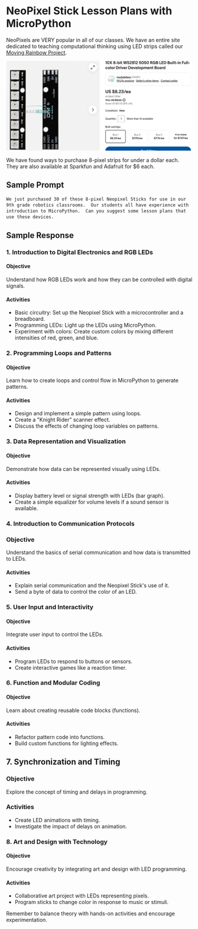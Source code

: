 # NeoPixel Stick Lesson Plans with MicroPython

NeoPixels are VERY popular in all of our classes.  We have
an entire site dedicated to teaching computational thinking
using LED strips called our [Moving Rainbow Project](https://dmccreary.github.io/moving-rainbow/).

![](../img/neopixel-stick.png)

We have found ways to purchase 8-pixel strips for under a dollar each.  They are also available at Sparkfun and Adafruit for $6 each.

## Sample Prompt

```linenums="0"
We just purchased 30 of these 8-pixel Neopixel Sticks for use in our 9th grade robotics classrooms.  Our students all have experience with introduction to MicroPython.  Can you suggest some lesson plans that use these devices. 
```

## Sample Response

### 1. Introduction to Digital Electronics and RGB LEDs
#### Objective
Understand how RGB LEDs work and how they can be controlled with digital signals.

#### Activities
- Basic circuitry: Set up the Neopixel Stick with a microcontroller and a breadboard.
- Programming LEDs: Light up the LEDs using MicroPython.
- Experiment with colors: Create custom colors by mixing different intensities of red, green, and blue.

### 2. Programming Loops and Patterns
#### Objective
Learn how to create loops and control flow in MicroPython to generate patterns.

#### Activities
- Design and implement a simple pattern using loops.
- Create a "Knight Rider" scanner effect.
- Discuss the effects of changing loop variables on patterns.

### 3. Data Representation and Visualization
#### Objective
Demonstrate how data can be represented visually using LEDs.

#### Activities
- Display battery level or signal strength with LEDs (bar graph).
- Create a simple equalizer for volume levels if a sound sensor is available.

### 4. Introduction to Communication Protocols
### Objective
Understand the basics of serial communication and how data is transmitted to LEDs.

#### Activities
- Explain serial communication and the Neopixel Stick's use of it.
- Send a byte of data to control the color of an LED.

### 5. User Input and Interactivity
#### Objective
Integrate user input to control the LEDs.

#### Activities
- Program LEDs to respond to buttons or sensors.
- Create interactive games like a reaction timer.

### 6. Function and Modular Coding
#### Objective
Learn about creating reusable code blocks (functions).

#### Activities
- Refactor pattern code into functions.
- Build custom functions for lighting effects.

## 7. Synchronization and Timing
### Objective
Explore the concept of timing and delays in programming.

### Activities
- Create LED animations with timing.
- Investigate the impact of delays on animation.

### 8. Art and Design with Technology
#### Objective
Encourage creativity by integrating art and design with LED programming.

#### Activities
- Collaborative art project with LEDs representing pixels.
- Program sticks to change color in response to music or stimuli.

Remember to balance theory with hands-on activities and encourage experimentation.
